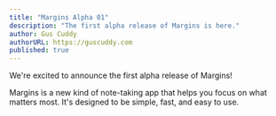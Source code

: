 ```yaml
---
title: "Margins Alpha 01"
description: "The first alpha release of Margins is here."
author: Gus Cuddy
authorURL: https://guscuddy.com
published: true
---
```


We're excited to announce the first alpha release of Margins!

Margins is a new kind of note-taking app that helps you focus on what matters most. It's designed to be simple, fast, and easy to use.
